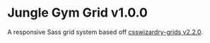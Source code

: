 Jungle Gym Grid v1.0.0
======================

A responsive Sass grid system based off [csswizardry-grids v2.2.0](https://github.com/csswizardry/csswizardry-grids).